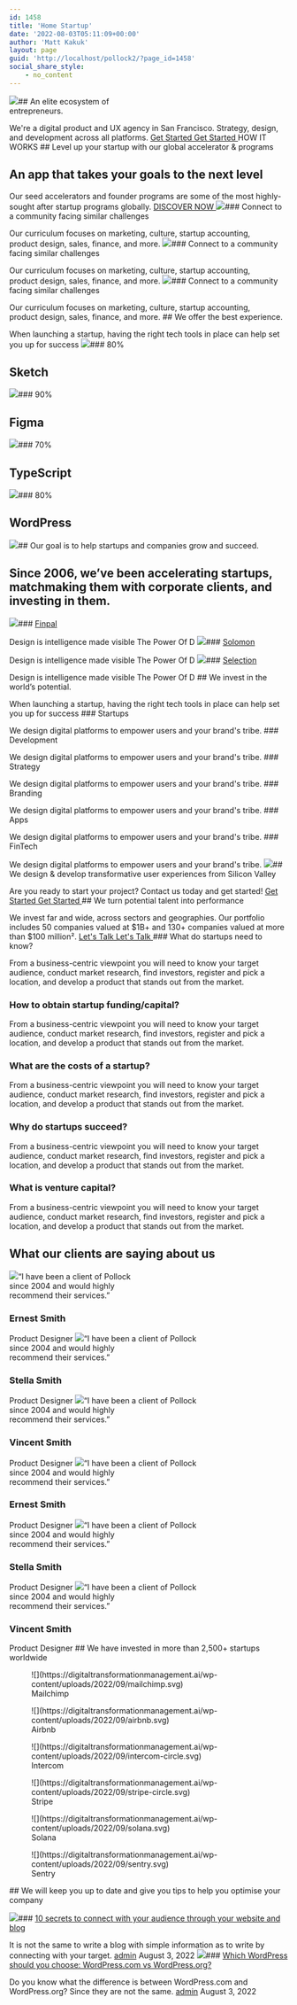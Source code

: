 ```yaml
---
id: 1458
title: 'Home Startup'
date: '2022-08-03T05:11:09+00:00'
author: 'Matt Kakuk'
layout: page
guid: 'http://localhost/pollock2/?page_id=1458'
social_share_style:
    - no_content
---
```


![](https://digitaltransformationmanagement.ai/wp-content/uploads/2022/08/Waves-1.svg)## An elite ecosystem of   
entrepreneurs.

 We're a digital product and UX agency in San Francisco. Strategy, design, and development across all platforms. [ Get Started Get Started ](https://tplabs.co/pollock/services/) [ ](https://www.youtube.com/watch?v=nEntUzCFXv4) HOW IT WORKS ## Level up your startup with our global accelerator &amp; programs

## An app that takes your goals to the next level

 Our seed accelerators and founder programs are some of the most highly-sought after startup programs globally. [ DISCOVER NOW ](https://tplabs.co/pollock/services/) ![](https://digitaltransformationmanagement.ai/wp-content/uploads/2022/08/startup1.webp)### Connect to a community facing similar challenges

Our curriculum focuses on marketing, culture, startup accounting,  
 product design, sales, finance, and more. ![](https://digitaltransformationmanagement.ai/wp-content/uploads/2022/08/startup1.webp)### Connect to a community facing similar challenges

Our curriculum focuses on marketing, culture, startup accounting,  
 product design, sales, finance, and more. ![](https://digitaltransformationmanagement.ai/wp-content/uploads/2022/08/startup1.webp)### Connect to a community facing similar challenges

Our curriculum focuses on marketing, culture, startup accounting,  
 product design, sales, finance, and more. ## We offer the best experience. 

 When launching a startup, having the right tech tools in place can help set you up for success ![](https://digitaltransformationmanagement.ai/wp-content/uploads/2022/09/sketch.svg)### 80%

## Sketch

 ![](https://digitaltransformationmanagement.ai/wp-content/uploads/2022/09/figma.svg)### 90%

## Figma

 ![](https://digitaltransformationmanagement.ai/wp-content/uploads/2022/09/ts.svg)### 70%

## TypeScript

 ![](https://digitaltransformationmanagement.ai/wp-content/uploads/2022/09/wordpress.svg)### 80%

## WordPress

 ![](https://digitaltransformationmanagement.ai/wp-content/uploads/2022/08/Waves2.svg)## Our goal is to help startups and companies grow and succeed.

## Since 2006, we’ve been accelerating startups, matchmaking them with corporate clients, and investing in them.

 [![](https://digitaltransformationmanagement.ai/wp-content/uploads/2022/08/startup-work-1.webp)](https://tplabs.co/pollock/project/finpal/)### [Finpal](https://tplabs.co/pollock/project/finpal/)

Design is intelligence made visible The Power Of D [ ](https://tplabs.co/pollock/project/finpal/) [ ](https://tplabs.co/pollock/project/finpal/) [![](https://digitaltransformationmanagement.ai/wp-content/uploads/2022/08/startup-work-2.webp)](https://tplabs.co/pollock/project/solomon/)### [Solomon](https://tplabs.co/pollock/project/solomon/)

Design is intelligence made visible The Power Of D [ ](https://tplabs.co/pollock/project/solomon/) [ ](https://tplabs.co/pollock/project/solomon/) [![](https://digitaltransformationmanagement.ai/wp-content/uploads/2022/08/startup-work-3.webp)](https://tplabs.co/pollock/project/selection/)### [Selection](https://tplabs.co/pollock/project/selection/)

Design is intelligence made visible The Power Of D [ ](https://tplabs.co/pollock/project/selection/) [ ](https://tplabs.co/pollock/project/selection/)  ## We invest in the world’s potential. 

 When launching a startup, having the right tech tools in place can help set you up for success ### Startups

We design digital platforms to empower users and your brand's tribe. ### Development

We design digital platforms to empower users and your brand's tribe. ### Strategy

We design digital platforms to empower users and your brand's tribe. ### Branding

We design digital platforms to empower users and your brand's tribe. ### Apps

We design digital platforms to empower users and your brand's tribe. ### FinTech

We design digital platforms to empower users and your brand's tribe. ![](https://digitaltransformationmanagement.ai/wp-content/uploads/2022/08/Waves-1.svg)## We design &amp; develop transformative user experiences from Silicon Valley

 Are you ready to start your project? Contact us today and get started! [ Get Started Get Started ](https://tplabs.co/pollock/services/)## We turn potential talent into performance

 We invest far and wide, across sectors and geographies. Our portfolio includes 50 companies valued at $1B+ and 130+ companies valued at more than $100 million². [ Let's Talk Let's Talk ](https://tplabs.co/pollock/services/)### What do startups need to know?

From a business-centric viewpoint you will need to know your target audience, conduct market research, find investors, register and pick a location, and develop a product that stands out from the market.

### How to obtain startup funding/capital?

From a business-centric viewpoint you will need to know your target audience, conduct market research, find investors, register and pick a location, and develop a product that stands out from the market.

### What are the costs of a startup?

From a business-centric viewpoint you will need to know your target audience, conduct market research, find investors, register and pick a location, and develop a product that stands out from the market.

### Why do startups succeed?

From a business-centric viewpoint you will need to know your target audience, conduct market research, find investors, register and pick a location, and develop a product that stands out from the market.

### What is venture capital?

From a business-centric viewpoint you will need to know your target audience, conduct market research, find investors, register and pick a location, and develop a product that stands out from the market.

## What our clients are saying about us

 ![](https://digitaltransformationmanagement.ai/wp-content/uploads/2022/08/avatar-5.webp)“I have been a client of Pollock  
since 2004 and would highly  
recommend their services.”

### Ernest Smith

Product Designer ![](https://digitaltransformationmanagement.ai/wp-content/uploads/2022/08/avatar-6.webp)“I have been a client of Pollock  
since 2004 and would highly  
recommend their services.”

### Stella Smith

Product Designer ![](https://digitaltransformationmanagement.ai/wp-content/uploads/2022/08/avatar-7.webp)“I have been a client of Pollock  
since 2004 and would highly  
recommend their services.”

### Vincent Smith

Product Designer ![](https://digitaltransformationmanagement.ai/wp-content/uploads/2022/08/avatar-5.webp)“I have been a client of Pollock  
since 2004 and would highly  
recommend their services.”

### Ernest Smith

Product Designer ![](https://digitaltransformationmanagement.ai/wp-content/uploads/2022/08/avatar-6.webp)“I have been a client of Pollock  
since 2004 and would highly  
recommend their services.”

### Stella Smith

Product Designer ![](https://digitaltransformationmanagement.ai/wp-content/uploads/2022/08/avatar-7.webp)“I have been a client of Pollock  
since 2004 and would highly  
recommend their services.”

### Vincent Smith

Product Designer ## We have invested in more than 2,500+ startups worldwide

 <figure> ![](https://digitaltransformationmanagement.ai/wp-content/uploads/2022/09/mailchimp.svg) <figcaption>Mailchimp</figcaption> </figure> <figure> ![](https://digitaltransformationmanagement.ai/wp-content/uploads/2022/09/airbnb.svg) <figcaption>Airbnb</figcaption> </figure> <figure> ![](https://digitaltransformationmanagement.ai/wp-content/uploads/2022/09/intercom-circle.svg) <figcaption>Intercom</figcaption> </figure> <figure> ![](https://digitaltransformationmanagement.ai/wp-content/uploads/2022/09/stripe-circle.svg) <figcaption>Stripe</figcaption> </figure> <figure> ![](https://digitaltransformationmanagement.ai/wp-content/uploads/2022/09/solana.svg) <figcaption>Solana</figcaption> </figure> <figure> ![](https://digitaltransformationmanagement.ai/wp-content/uploads/2022/09/sentry.svg) <figcaption>Sentry</figcaption> </figure>## We will keep you up to date and give you tips to help you optimise your company

 [![](https://tplabs.co/pollock/wp-content/uploads/2022/08/blog-05-370x300.webp)](https://tplabs.co/pollock/10-secrets-to-connect-with-your-audience-through-your-website-and-blog/)### [10 secrets to connect with your audience through your website and blog](https://tplabs.co/pollock/10-secrets-to-connect-with-your-audience-through-your-website-and-blog/)

It is not the same to write a blog with simple information as to write by connecting with your target. [admin](https://tplabs.co/pollock/author/admin/ "View all posts by admin") August 3, 2022 [![](https://tplabs.co/pollock/wp-content/uploads/2022/08/blog-04-370x300.webp)](https://tplabs.co/pollock/which-wordpress-should-you-choose-wordpress-com-vs-wordpress-org/)### [Which WordPress should you choose: WordPress.com vs WordPress.org?](https://tplabs.co/pollock/which-wordpress-should-you-choose-wordpress-com-vs-wordpress-org/)

Do you know what the difference is between WordPress.com and WordPress.org? Since they are not the same. [admin](https://tplabs.co/pollock/author/admin/ "View all posts by admin") August 3, 2022